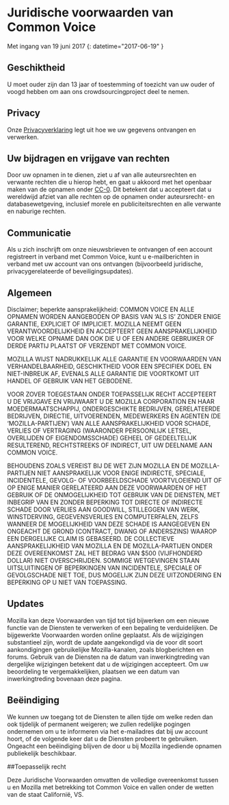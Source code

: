 # Juridische voorwaarden van Common Voice

Met ingang van ⁨19 juni 2017⁩ {: datetime="2017-06-19" }

## Geschiktheid

U moet ouder zijn dan 13 jaar of toestemming of toezicht van uw ouder of voogd hebben om aan ons crowdsourcingproject deel te nemen.

## Privacy

Onze [Privacyverklaring](https://voice.allizom.org/privacy) legt uit hoe we uw gegevens ontvangen en verwerken.

## Uw bijdragen en vrijgave van rechten

Door uw opnamen in te dienen, ziet u af van alle auteursrechten en verwante rechten die u hierop hebt, en gaat u akkoord met het openbaar maken van de opnamen onder [CC-0](https://creativecommons.org/publicdomain/zero/1.0/). Dit betekent dat u accepteert dat u wereldwijd afziet van alle rechten op de opnamen onder auteursrecht- en databasewetgeving, inclusief morele en publiciteitsrechten en alle verwante en naburige rechten.

## Communicatie

Als u zich inschrijft om onze nieuwsbrieven te ontvangen of een account registreert in verband met Common Voice, kunt u e-mailberichten in verband met uw account van ons ontvangen (bijvoorbeeld juridische, privacygerelateerde of beveiligingsupdates).

## Algemeen

Disclaimer; beperkte aansprakelijkheid: COMMON VOICE EN ALLE OPNAMEN WORDEN AANGEBODEN OP BASIS VAN ‘ALS IS’ ZONDER ENIGE GARANTIE, EXPLICIET OF IMPLICIET. MOZILLA NEEMT GEEN VERANTWOORDELIJKHEID EN ACCEPTEERT GEEN AANSPRAKELIJKHEID VOOR WELKE OPNAME DAN OOK DIE U OF EEN ANDERE GEBRUIKER OF DERDE PARTIJ PLAATST OF VERZENDT MET COMMON VOICE.

MOZILLA WIJST NADRUKKELIJK ALLE GARANTIE EN VOORWAARDEN VAN VERHANDELBAARHEID, GESCHIKTHEID VOOR EEN SPECIFIEK DOEL EN NIET-INBREUK AF, EVENALS ALLE GARANTIE DIE VOORTKOMT UIT HANDEL OF GEBRUIK VAN HET GEBODENE.

VOOR ZOVER TOEGESTAAN ONDER TOEPASSELIJK RECHT ACCEPTEERT U DE VRIJGAVE EN VRIJWAART U DE MOZILLA CORPORATION EN HAAR MOEDERMAATSCHAPPIJ, ONDERGESCHIKTE BEDRIJVEN, GERELATEERDE BEDRIJVEN, DIRECTIE, UITVOERENDEN, MEDEWERKERS EN AGENTEN (DE ‘MOZILLA-PARTIJEN’) VAN ALLE AANSPRAKELIJKHEID VOOR SCHADE, VERLIES OF VERTRAGING (WAARONDER PERSOONLIJK LETSEL, OVERLIJDEN OF EIGENDOMSSCHADE) GEHEEL OF GEDEELTELIJK RESULTEREND, RECHTSTREEKS OF INDIRECT, UIT UW DEELNAME AAN COMMON VOICE.

BEHOUDENS ZOALS VEREIST BIJ DE WET ZIJN MOZILLA EN DE MOZILLA-PARTIJEN NIET AANSPRAKELIJK VOOR ENIGE INDIRECTE, SPECIALE, INCIDENTELE, GEVOLG- OF VOORBEELDSCHADE VOORTVLOEIEND UIT OF OP ENIGE MANIER GERELATEERD AAN DEZE VOORWAARDEN OF HET GEBRUIK OF DE ONMOGELIJKHEID TOT GEBRUIK VAN DE DIENSTEN, MET INBEGRIP VAN EN ZONDER BEPERKING TOT DIRECTE OF INDIRECTE SCHADE DOOR VERLIES AAN GOODWILL, STILLEGGEN VAN WERK, WINSTDERVING, GEGEVENSVERLIES EN COMPUTERFALEN, ZELFS WANNEER DE MOGELIJKHEID VAN DEZE SCHADE IS AANGEGEVEN EN ONGEACHT DE GROND (CONTRACT, DWANG OF ANDERSZINS) WAAROP EEN DERGELIJKE CLAIM IS GEBASEERD. DE COLLECTIEVE AANSPRAKELIJKHEID VAN MOZILLA EN DE MOZILLA-PARTIJEN ONDER DEZE OVEREENKOMST ZAL HET BEDRAG VAN $500 (VIJFHONDERD DOLLAR) NIET OVERSCHRIJDEN. SOMMIGE WETGEVINGEN STAAN UITSLUITINGEN OF BEPERKINGEN VAN INCIDENTELE, SPECIALE OF GEVOLGSCHADE NIET TOE, DUS MOGELIJK ZIJN DEZE UITZONDERING EN BEPERKING OP U NIET VAN TOEPASSING.

## Updates

Mozilla kan deze Voorwaarden van tijd tot tijd bijwerken om een nieuwe functie van de Diensten te verwerken of een bepaling te verduidelijken. De bijgewerkte Voorwaarden worden online geplaatst. Als de wijzigingen substantieel zijn, wordt de update aangekondigd via de voor dit soort aankondigingen gebruikelijke Mozilla-kanalen, zoals blogberichten en forums. Gebruik van de Diensten na de datum van inwerkingtreding van dergelijke wijzigingen betekent dat u de wijzigingen accepteert. Om uw beoordeling te vergemakkelijken, plaatsen we een datum van inwerkingtreding bovenaan deze pagina.

## Beëindiging

We kunnen uw toegang tot de Diensten te allen tijde om welke reden dan ook tijdelijk of permanent weigeren; we zullen redelijke pogingen ondernemen om u te informeren via het e-mailadres dat bij uw account hoort, of de volgende keer dat u de Diensten probeert te gebruiken. Ongeacht een beëindiging blijven de door u bij Mozilla ingediende opnamen publiekelijk beschikbaar.

##Toepasselijk recht 

Deze Juridische Voorwaarden omvatten de volledige overeenkomst tussen u en Mozilla met betrekking tot Common Voice en vallen onder de wetten van de staat Californië, VS.
